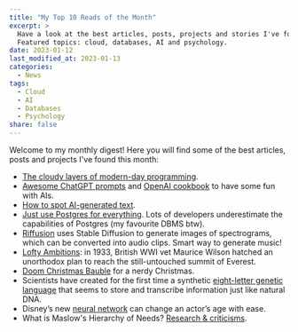 ```yaml
---
title: "My Top 10 Reads of the Month"
excerpt: >
  Have a look at the best articles, posts, projects and stories I've found this month.
  Featured topics: cloud, databases, AI and psychology.
date: 2023-01-12
last_modified_at: 2023-01-13
categories:
  - News
tags:
  - Cloud
  - AI
  - Databases
  - Psychology
share: false
---
```


Welcome to my monthly digest! Here you will find some of the best articles, posts and projects I've found this month:

- [The cloudy layers of modern-day programming](https://vickiboykis.com/2022/12/05/the-cloudy-layers-of-modern-day-programming/).
- [Awesome ChatGPT prompts](https://github.com/f/awesome-chatgpt-prompts) and [OpenAI cookbook](https://github.com/openai/openai-cookbook) to have some fun with AIs.
- [How to spot AI-generated text](https://archive.ph/c4Avq).
- [Just use Postgres for everything](https://www.amazingcto.com/postgres-for-everything/). Lots of developers underestimate the capabilities of Postgres (my favourite DBMS btw).
- [Riffusion](https://www.riffusion.com/about) uses Stable Diffusion to generate images of spectrograms, which can be converted into audio clips. Smart way to generate music!
- [Lofty Ambitions](https://www.damninteresting.com/lofty-ambitions/): in 1933, British WWI vet Maurice Wilson hatched an unorthodox plan to reach the still-untouched summit of Everest.
- [Doom Christmas Bauble](https://www.youtube.com/watch?v=u9ODhV40aEI) for a nerdy Christmas.
- Scientists have created for the first time a synthetic [eight-letter genetic language](https://www.scientificamerican.com/article/4-new-dna-letters-double-lifes-alphabet/) that seems to store and transcribe information just like natural DNA.
- Disney’s new [neural network](https://arstechnica.com/information-technology/2022/11/disney-creates-ai-fountain-of-youth-for-actors/) can change an actor’s age with ease.
- What is Maslow's Hierarchy of Needs? [Research & criticisms](https://www.mindbodygreen.com/articles/maslows-hierarchy-of-needs-research).